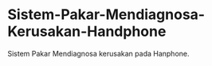 Sistem-Pakar-Mendiagnosa-Kerusakan-Handphone
============================================


Sistem Pakar Mendiagnosa kerusakan pada Hanphone.

